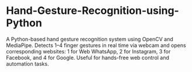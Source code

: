 # Hand-Gesture-Recognition-using-Python
A Python-based hand gesture recognition system using OpenCV and MediaPipe. Detects 1–4 finger gestures in real time via webcam and opens corresponding websites: 1 for Web WhatsApp, 2 for Instagram, 3 for Facebook, and 4 for Google. Useful for hands-free web control and automation tasks.
